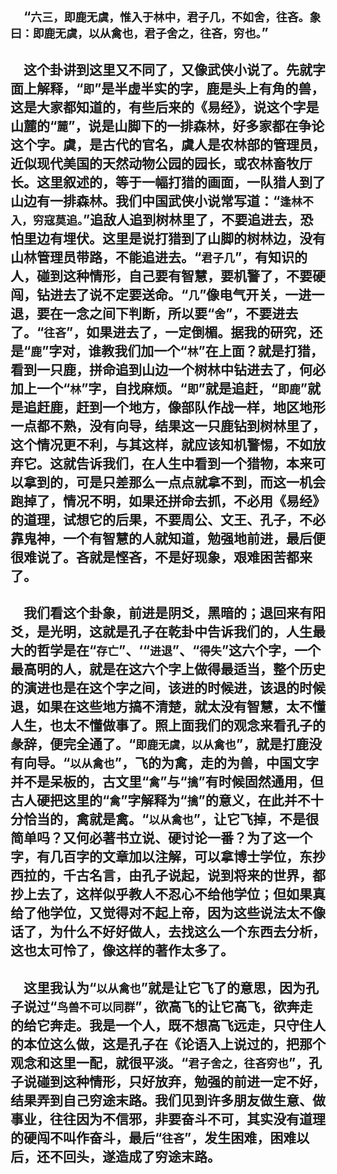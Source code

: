 &emsp;“``六三，即鹿无虞，惟入于林中，君子几，不如舍，往吝。象曰：即鹿无虞，以从禽也，君子舍之，往吝，穷也。``”
---
&emsp;这个卦讲到这里又不同了，又像武侠小说了。先就字面上解释，“``即``”是半虚半实的字，鹿是头上有角的兽，这是大家都知道的，有些后来的《易经》，说这个字是山麓的“``麓``”，说是山脚下的一排森林，好多家都在争论这个字。虞，是古代的官名，虞人是农林部的管理员，近似现代美国的天然动物公园的园长，或农林畜牧厅长。这里叙述的，等于一幅打猎的画面，一队猎人到了山边有一排森林。我们中国武侠小说常写道：“``逢林不入，穷寇莫追。``”追敌人追到树林里了，不要追进去，恐怕里边有埋伏。这里是说打猎到了山脚的树林边，没有山林管理员带路，不能追进去。“``君子几``”，有知识的人，碰到这种情形，自己要有智慧，要机警了，不要硬闯，钻进去了说不定要送命。“``几``”像电气开关，一进一退，要在一念之间下判断，所以要“``舍``”，不要进去了。“``往吝``”，如果进去了，一定倒楣。据我的研究，还是“``鹿``”字对，谁教我们加一个“``林``”在上面？就是打猎，看到一只鹿，拼命追到山边一个树林中钻进去了，何必加上一个“``林``”字，自找麻烦。“``即``”就是追赶，“``即鹿``”就是追赶鹿，赶到一个地方，像部队作战一样，地区地形一点都不熟，没有向导，结果这一只鹿钻到树林里了，这个情况更不利，与其这样，就应该知机警惕，不如放弃它。这就告诉我们，在人生中看到一个猎物，本来可以拿到的，可是只差那么一点点就拿不到，而这一机会跑掉了，情况不明，如果还拼命去抓，不必用《易经》的道理，试想它的后果，不要周公、文王、孔子，不必靠鬼神，一个有智慧的人就知道，勉强地前进，最后便很难说了。吝就是悭吝，不是好现象，艰难困苦都来了。
---
&emsp;我们看这个卦象，前进是阴爻，黑暗的；退回来有阳爻，是光明，这就是孔子在乾卦中告诉我们的，人生最大的哲学是在“``存亡``”、‘“``进退``”、“``得失``”这六个字，一个最高明的人，就是在这六个字上做得最适当，整个历史的演进也是在这个字之间，该进的时候进，该退的时候退，如果在这些地方搞不清楚，就太没有智慧，太不懂人生，也太不懂做事了。照上面我们的观念来看孔子的彖辞，便完全通了。“``即鹿无虞，以从禽也``”，就是打鹿没有向导。“``以从禽也``”，飞的为禽，走的为兽，中国文字并不是呆板的，古文里“``禽``”与“``擒``”有时候固然通用，但古人硬把这里的“``禽``”字解释为“``擒``”的意义，在此并不十分恰当的，禽就是禽。“``以从禽也``”，让它飞掉，不是很简单吗？又何必著书立说、硬讨论一番？为了这一个字，有几百字的文章加以注解，可以拿博士学位，东抄西拉的，千古名言，由孔子说起，说到将来的世界，都抄上去了，这样似乎教人不忍心不给他学位；但如果真给了他学位，又觉得对不起上帝，因为这些说法太不像话了，为什么不好好做人，去找这么一个东西去分析，这也太可怜了，像这样的著作太多了。
---
&emsp;这里我认为“``以从禽也``”就是让它飞了的意思，因为孔子说过“``鸟兽不可以同群``”，欲高飞的让它高飞，欲奔走的给它奔走。我是一个人，既不想高飞远走，只守住人的本位这么做，这是孔子在《论语入上说过的，把那个观念和这里一配，就很平淡。“``君子舍之，往吝穷也``”，孔子说碰到这种情形，只好放弃，勉强的前进一定不好，结果弄到自己穷途末路。我们见到许多朋友做生意、做事业，往往因为不信邪，非要奋斗不可，其实没有道理的硬闯不叫作奋斗，最后“``往吝``”，发生困难，困难以后，还不回头，遂造成了穷途末路。
---
